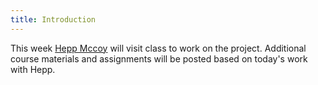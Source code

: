 ```yaml
---
title: Introduction
---
```


This week [Hepp Mccoy](https://heppmaccoy.com/) will visit class to work on the project. Additional course materials and assignments will be posted based on today's work with Hepp.
